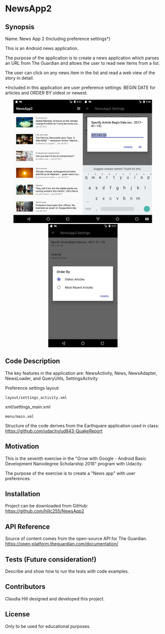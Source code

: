 # NewsApp2

## Synopsis

Name: News App 2 (Including preference settings*)

This is an Android news application.

The purpose of the application is to create a news application which parses an URL from The Guardian and allows the user to read
new items from a list. 

The user can click on any news item in the list and read a web view of the story in detail. 
 
 *Included in this application are user preference settings: BEGIN DATE for articles and ORDER BY oldest or newest.

<p align="center">
 <kbd><img width="225" height="399" src="readme_assets/NewsApp2a.png"></kbd><kbd><img width="225" height="399" src="readme_assets/NewsApp2b.png"></kbd><kbd><img width="225" height="399" src="readme_assets/NewsApp2c.png"></kbd>
</p>

## Code Description

The key features in the application are:  NewsActivity, News, NewsAdapter, NewsLoader, and QueryUtils, SettingsActivity

Preference settings layout:  

```
layout/settings_activity.xml
```
xml/settings_main.xml
```
menu/main.xml
```

Structure of the code derives from the Earthquare application used in class:
https://github.com/udacity/ud843-QuakeReport


## Motivation

This is the seventh exercise in the "Grow with Google - Android Basic Development Nanodegree Scholarship 2018" program with Udacity.

The purpose of the exercise is to create a "News app" with user preferences.

## Installation

Project can be downloaded from GitHub:  https://github.com/hillc255/NewsApp2

## API Reference

Source of content comes from the open-source API for The Guardian. 
https://open-platform.theguardian.com/documentation/

## Tests (Future consideration!)

Describe and show how to run the tests with code examples.

## Contributors

Claudia Hill designed and developed this project.

## License

Only to be used for educational purposes.
